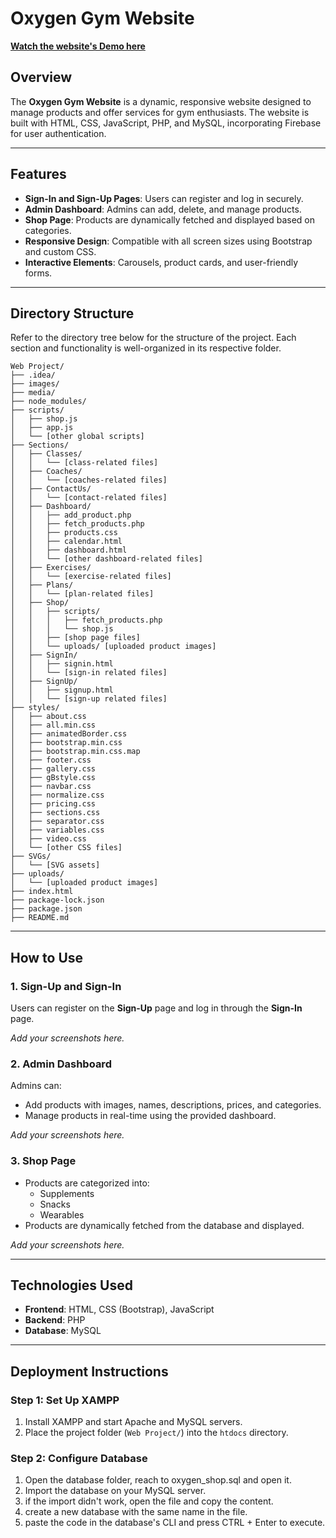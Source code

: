 ﻿# Oxygen Gym Website

[**Watch the website's Demo here**](https://youtu.be/0LLAJfMO0DY)

## Overview

The **Oxygen Gym Website** is a dynamic, responsive website designed to manage products and offer services for gym enthusiasts. The website is built with HTML, CSS, JavaScript, PHP, and MySQL, incorporating Firebase for user authentication.

---

## Features

- **Sign-In and Sign-Up Pages**: Users can register and log in securely.
- **Admin Dashboard**: Admins can add, delete, and manage products.
- **Shop Page**: Products are dynamically fetched and displayed based on categories.
- **Responsive Design**: Compatible with all screen sizes using Bootstrap and custom CSS.
- **Interactive Elements**: Carousels, product cards, and user-friendly forms.

---

## Directory Structure

Refer to the directory tree below for the structure of the project. Each section and functionality is well-organized in its respective folder.

```plaintext
Web Project/
├── .idea/
├── images/
├── media/
├── node_modules/
├── scripts/
│   ├── shop.js
│   ├── app.js
│   └── [other global scripts]
├── Sections/
│   ├── Classes/
│   │   └── [class-related files]
│   ├── Coaches/
│   │   └── [coaches-related files]
│   ├── ContactUs/
│   │   └── [contact-related files]
│   ├── Dashboard/
│   │   ├── add_product.php
│   │   ├── fetch_products.php
│   │   ├── products.css
│   │   ├── calendar.html
│   │   ├── dashboard.html
│   │   └── [other dashboard-related files]
│   ├── Exercises/
│   │   └── [exercise-related files]
│   ├── Plans/
│   │   └── [plan-related files]
│   ├── Shop/
│   │   ├── scripts/
│   │   │   ├── fetch_products.php
│   │   │   └── shop.js
│   │   ├── [shop page files]
│   │   └── uploads/ [uploaded product images]
│   ├── SignIn/
│   │   ├── signin.html
│   │   └── [sign-in related files]
│   ├── SignUp/
│   │   ├── signup.html
│   │   └── [sign-up related files]
├── styles/
│   ├── about.css
│   ├── all.min.css
│   ├── animatedBorder.css
│   ├── bootstrap.min.css
│   ├── bootstrap.min.css.map
│   ├── footer.css
│   ├── gallery.css
│   ├── gBstyle.css
│   ├── navbar.css
│   ├── normalize.css
│   ├── pricing.css
│   ├── sections.css
│   ├── separator.css
│   ├── variables.css
│   ├── video.css
│   └── [other CSS files]
├── SVGs/
│   └── [SVG assets]
├── uploads/
│   └── [uploaded product images]
├── index.html
├── package-lock.json
├── package.json
├── README.md
```

---

## How to Use

### 1. Sign-Up and Sign-In

Users can register on the **Sign-Up** page and log in through the **Sign-In** page.

_Add your screenshots here._

### 2. Admin Dashboard

Admins can:

- Add products with images, names, descriptions, prices, and categories.
- Manage products in real-time using the provided dashboard.

_Add your screenshots here._

### 3. Shop Page

- Products are categorized into:
  - Supplements
  - Snacks
  - Wearables
- Products are dynamically fetched from the database and displayed.

_Add your screenshots here._

---

## Technologies Used

- **Frontend**: HTML, CSS (Bootstrap), JavaScript
- **Backend**: PHP
- **Database**: MySQL

---

## Deployment Instructions

### Step 1: Set Up XAMPP

1. Install XAMPP and start Apache and MySQL servers.
2. Place the project folder (`Web Project/`) into the `htdocs` directory.

### Step 2: Configure Database

1. Open the database folder, reach to oxygen_shop.sql and open it.
2. Import the database on your MySQL server.
3. if the import didn't work, open the file and copy the content.
4. create a new database with the same name in the file.
5. paste the code in the database's CLI and press CTRL + Enter to execute.
